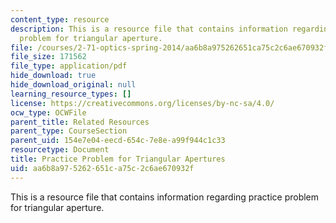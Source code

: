 ```yaml
---
content_type: resource
description: This is a resource file that contains information regarding practice
  problem for triangular aperture.
file: /courses/2-71-optics-spring-2014/aa6b8a975262651ca75c2c6ae670932f_MIT2_71S14_apertures.pdf
file_size: 171562
file_type: application/pdf
hide_download: true
hide_download_original: null
learning_resource_types: []
license: https://creativecommons.org/licenses/by-nc-sa/4.0/
ocw_type: OCWFile
parent_title: Related Resources
parent_type: CourseSection
parent_uid: 154e7e04-eecd-654c-7e8e-a99f944c1c33
resourcetype: Document
title: Practice Problem for Triangular Apertures
uid: aa6b8a97-5262-651c-a75c-2c6ae670932f
---
```

This is a resource file that contains information regarding practice problem for triangular aperture.